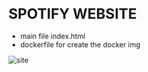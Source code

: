 # SPOTIFY WEBSITE

- main file index.html 
- dockerfile for create the docker img

![site](/site.jpg)
